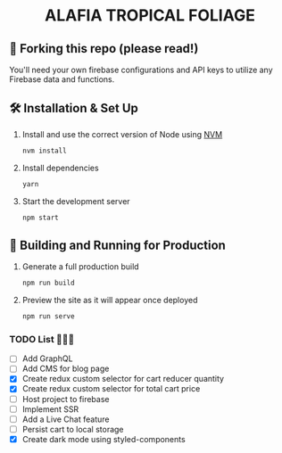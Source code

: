 <h1 align="center">
  ALAFIA TROPICAL FOLIAGE
</h1>

## 🚨 Forking this repo (please read!)
You'll need your own firebase configurations and API keys to utilize any Firebase data and functions. 



## 🛠 Installation & Set Up


1. Install and use the correct version of Node using [NVM](https://github.com/nvm-sh/nvm)

   ```sh
   nvm install
   ```

2. Install dependencies

   ```sh
   yarn
   ```

3. Start the development server

   ```sh
   npm start
   ```

## 🚀 Building and Running for Production

1. Generate a full production build

   ```sh
   npm run build
   ```

2. Preview the site as it will appear once deployed

   ```sh
   npm run serve
   ```

### TODO List 👀👨‍💻

- [ ] Add GraphQL
- [ ] Add CMS for blog page
- [x] Create redux custom selector for cart reducer quantity
- [x] Create redux custom selector for total cart price
- [ ] Host project to firebase
- [ ] Implement SSR
- [ ] Add a Live Chat feature
- [ ] Persist cart to local storage
- [x] Create dark mode using styled-components 
